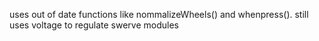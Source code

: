 uses out of date functions like nommalizeWheels() and whenpress(). still uses voltage to regulate swerve modules

